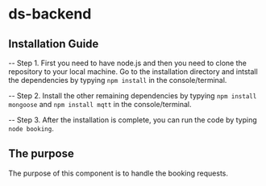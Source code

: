# ds-backend


## Installation Guide

-- Step 1. First you need to have node.js and then you need to clone the repository to your local machine. Go to the installation directory and intstall the dependencies by typying `npm install` in the console/terminal.

-- Step 2. Install the other remaining dependencies by typying `npm install mongoose` and `npm install mqtt` in the console/terminal.


-- Step 3. After the installation is complete, you can run the code by typing `node booking`.

## The purpose
The purpose of this component is to handle the booking requests.
